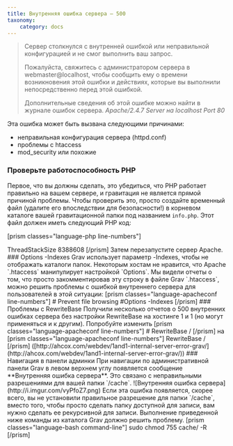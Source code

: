 ```yaml
---
title: Внутренняя ошибка сервера — 500
taxonomy:
    category: docs
---
```


> Сервер столкнулся с внутренней ошибкой или неправильной конфигурацией и не смог выполнить ваш запрос.
>
> Пожалуйста, свяжитесь с администратором сервера в webmaster@localhost, чтобы сообщить ему о времени возникновения этой ошибки и действиях, которые вы выполнили непосредственно перед этой ошибкой.
>
> Дополнительные сведения об этой ошибке можно найти в журнале ошибок сервера.
> <cite>Apache/2.4.7 Server на localhost Port 80</cite>

Эта ошибка может быть вызвана следующими причинами:

- неправильная конфигурация сервера (httpd.conf)
- проблемы с htaccess
- mod_security или похожие

### Проверьте работоспособность PHP

Первое, что вы должны сделать, это убедиться, что PHP работает правильно на вашем сервере, и гравитация не является прямой причиной проблемы.  Чтобы проверить это, просто создайте временный файл (удалите его впоследствии для безопасности!) в корневом каталоге вашей гравитационной папки под названием `info.php`. Этот файл должен иметь следующий PHP код:

[prism classes="language-php line-numbers"]
<?php phpinfo();
[/prism]

Затем наведите браузер на этот файл: `http://yoursite.com/your_grav_directory/info.php`. Вы должны получить страницу отчета, содержащую всю информацию, связанную с конфигурацией PHP, включая загруженную версию и расширения.

### Проверьте разрешения

Ошибка 500 может быть вызвана неправильными разрешениями. Проверьте [руководство по разрешениям](/troubleshooting/permissions)

### Создать issue

Некоторые люди, которые недавно обновились до PHP 5.5 с версии 5.4 или 5.3, всё ещё могут иметь некоторые устаревшие настройки в своем файле `php.ini`. Одним из элементов, который может вызвать внутреннюю ошибку сервера **500**, является параметр `register_globals`. Просто удалите или закомментируйте строку:

[prism classes="language-apacheconf line-numbers"]
register_global = On
[/prism]

Затем перезапустите сервер Apache.

### ThreadStackSize в Windows

Если ваш сервер работает под управлением Windows, вы можете получить внутреннюю ошибку сервера 500 из-за того, что размер **ThreadStackSize** слишком мал  Просто добавьте этот код в нижнюю часть вашего файла `httpd.conf`:

[prism classes="language-apacheconf line-numbers"]
<IfModule mpm_winnt_module>
  ThreadStackSize 8388608
</IfModule>
[/prism]

Затем перезапустите сервер Apache.

### Options -Indexes

Grav использует параметр -Indexes, чтобы не отображать каталоги папок. Некоторым хостам не нравится, что Apache `.htaccess` манипулирует настройкой `Options`.

Мы видели отчеты о том, что просто закомментировав эту строку в файле Grav `.htaccess`, можно решить проблемы с ошибкой внутреннего сервера для пользователей в этой ситуации:

[prism classes="language-apacheconf line-numbers"]
# Prevent file browsing
#Options -Indexes
[/prism]

### Проблемы с RewriteBase

Получили несколько отчетов о 500 внутренних ошибках сервера без настройки RewriteBase на хостинге 1 и 1 (но могут применяться и к другим). Попробуйте изменить

[prism classes="language-apacheconf line-numbers"]
# RewriteBase /
[/prism]

на

[prism classes="language-apacheconf line-numbers"]
RewriteBase /
[/prism]

([http://ahcox.com/webdev/1and1-internal-server-error-grav/](http://ahcox.com/webdev/1and1-internal-server-error-grav/))

### Навигация в панели админки

При навигации по административной панели Grav в левом верхнем углу появляется сообщение **Внутренняя ошибка сервера**. Это связано с неправильными разрешениями для вашей папки `/cache`.

 ![Внутренняя ошибка сервера](http://i.imgur.com/vyPfoZ7.png)

Если эта ошибка появляется, скорее всего, вы не установили правильное разрешение для папки `/cache`, вместо того, чтобы просто сделать папку доступной для записи, вам нужно сделать ее рекурсивной для записи. Выполнение приведенной ниже команды из каталога Grav должно решить проблему.

[prism classes="language-bash command-line"]
sudo chmod 755 cache/ -R
[/prism]

